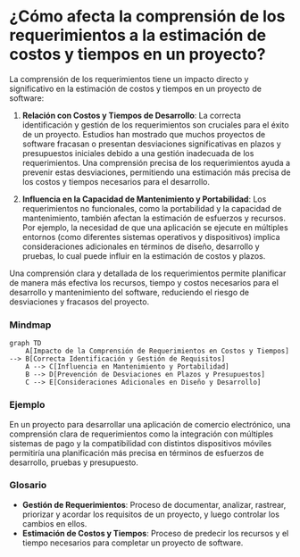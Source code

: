 # ¿Cómo afecta la comprensión de los requerimientos a la estimación de costos y tiempos en un proyecto?
La comprensión de los requerimientos tiene un impacto directo y significativo en la estimación de costos y tiempos en un proyecto de software:

1. **Relación con Costos y Tiempos     de Desarrollo**: La correcta identificación y gestión de los requerimientos son cruciales para el éxito de un proyecto. Estudios han mostrado que muchos proyectos de software fracasan o presentan desviaciones significativas en plazos y presupuestos iniciales debido a una gestión inadecuada de los requerimientos. Una comprensión precisa de los requerimientos ayuda a prevenir estas desviaciones, permitiendo una estimación más precisa de los costos y tiempos necesarios para el desarrollo.

2. **Influencia en la Capacidad de Mantenimiento y Portabilidad**: Los requerimientos no funcionales, como la portabilidad y la capacidad de mantenimiento, también afectan la estimación de esfuerzos y recursos. Por ejemplo, la necesidad de que una aplicación se ejecute en múltiples entornos (como diferentes sistemas operativos y dispositivos) implica consideraciones adicionales en términos de diseño, desarrollo y pruebas, lo cual puede influir en la estimación de costos y plazos.

Una comprensión clara y detallada de los requerimientos permite planificar de manera más efectiva los recursos, tiempo y costos necesarios para el desarrollo y mantenimiento del software, reduciendo el riesgo de desviaciones y fracasos del proyecto.

### Mindmap
```mermaid
graph TD
    A[Impacto de la Comprensión de Requerimientos en Costos y Tiempos] --> B[Correcta Identificación y Gestión de Requisitos]
    A --> C[Influencia en Mantenimiento y Portabilidad]
    B --> D[Prevención de Desviaciones en Plazos y Presupuestos]
    C --> E[Consideraciones Adicionales en Diseño y Desarrollo]
```

### Ejemplo
En un proyecto para desarrollar una aplicación de comercio electrónico, una comprensión clara de requerimientos como la integración con múltiples sistemas de pago y la compatibilidad con distintos dispositivos móviles permitiría una planificación más precisa en términos de esfuerzos de desarrollo, pruebas y presupuesto.

### Glosario
- **Gestión de Requerimientos**: Proceso de documentar, analizar, rastrear, priorizar y acordar los requisitos de un proyecto, y luego controlar los cambios en ellos.
- **Estimación de Costos y Tiempos**: Proceso de predecir los recursos y el tiempo necesarios para completar un proyecto de software.